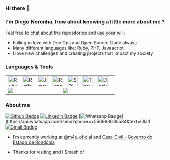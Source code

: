### Hi there 👋
### i'm Diego Noronha, how about knowing a little more about me ?

Feel free to chat about the repositories and use your will:

- Falling in love with Dev Ops and Open Source Code always
- Many different languages like: Ruby, PHP, Javascript
- I love new challenges and creating projects that impact my society 

### Languages & Tools

<table>
<tr>
  <td colspan="2">
    <a href="diegonoronha.com.br">
      <img align="left" style="padding-right: 12px" alt="Ruby" width="32px" src="https://seeklogo.com/images/R/ruby-logo-087AF79367-seeklogo.com.jpg" />
      <img align="left" style="padding-right: 12px" alt="Rails" width="32px" src="https://seeklogo.com/images/R/rails-logo-DD0927D290-seeklogo.com.png" />
      <img align="left" style="padding-right: 12px" alt="JavaScript" width="32px" src="https://seeklogo.com/images/J/javascript-js-logo-2949701702-seeklogo.com.png" />
      <img align="left" style="padding-right: 12px" alt="React" width="32px" src="https://seeklogo.com/images/R/react-logo-7B3CE81517-seeklogo.com.png" />
      <img align="left" style="padding-right: 12px" alt="SQL" width="32px" src="https://www.lansweeper.com/wp-content/uploads/2018/05/ASSET-SOFTWARE-SQL-DATABASE.png" />
      <img align="left" style="padding-right: 12px" alt="Terraform" width="32px" src="https://i.pinimg.com/originals/28/ec/74/28ec7440a57536eebad2931517aa1cce.png" />
      <img align="left" style="padding-right: 12px" alt="Docker" width="32px" src="https://cdn.worldvectorlogo.com/logos/docker.svg" />
    </a>
  </td>
</tr>
  <tr>
    <td>
      <a href="https://github-readme-stats.vercel.app/api?username=gitDbits&theme=dracula&show_icons=true">
        <img align="left" src="https://github-readme-stats.vercel.app/api?username=gitDbits&show_icons=true&theme=dracula" />
      </a>
    </td>
    <td>
      <a href="https://github-readme-stats.vercel.app/api/top-langs/?username=gitDbits&theme=dracula&hide=html">
        <img align="left" src="https://github-readme-stats.vercel.app/api/top-langs/?username=gitDbits&layout=compact&theme=dracula&hide=html" />
      </a>
    </td>
  </tr>
</table>

### About me

[![Github Badge](https://img.shields.io/badge/-Github-000?style=flat-square&logo=Github&logoColor=white&link=https://github.com/gitDbits)](https://github.com/gitDbits)
[![Linkedin Badge](https://img.shields.io/badge/-LinkedIn-blue?style=flat-square&logo=Linkedin&logoColor=white&link=https://www.linkedin.com/in/andre-oliveira-5b9631135/)](https://www.linkedin.com/in/diego-noronha-6a781111b/)
[![Whatsapp Badge](https://img.shields.io/badge/-Whatsapp-4CA143?style=flat-square&labelColor=4CA143&logo=whatsapp&logoColor=white&link=https://api.whatsapp.com/send?phone=+5569984482693text=Olá!)](https://api.whatsapp.com/send?phone=+556993685534&text=Olá!)
[![Gmail Badge](https://img.shields.io/badge/-Gmail-c14438?style=flat-square&logo=Gmail&logoColor=white&link=mailto:seu_email)](mailto:dbs.noronha@gmail.com)


- I’m currently working at [@m4u_oficial](https://github.com/Mobile4You) and [Casa Civil - Governo do Estado de Rondônia](http://www.rondonia.ro.gov.br/casa-civil/)

- Thanks for visiting and I Smash o/
